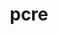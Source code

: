 ---
title: "pcre"
layout: cache
categories: [package, v0.18]
meta: {"versions": ["8.45"], "compilers": ["gcc@7.5.0"]}
spec_files: 
 - spec-0.json
spec_names:
 - 'pcre@8.45%gcc@7.5.0~jit+multibyte+utf arch=linux-ubuntu18.04-x86_64'
---